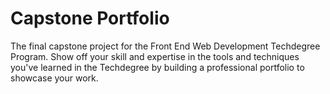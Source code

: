 # Capstone Portfolio

The final capstone project for the Front End Web Development Techdegree Program. Show off your skill and expertise in the tools and techniques you've learned in the Techdegree by building a professional portfolio to showcase your work.

